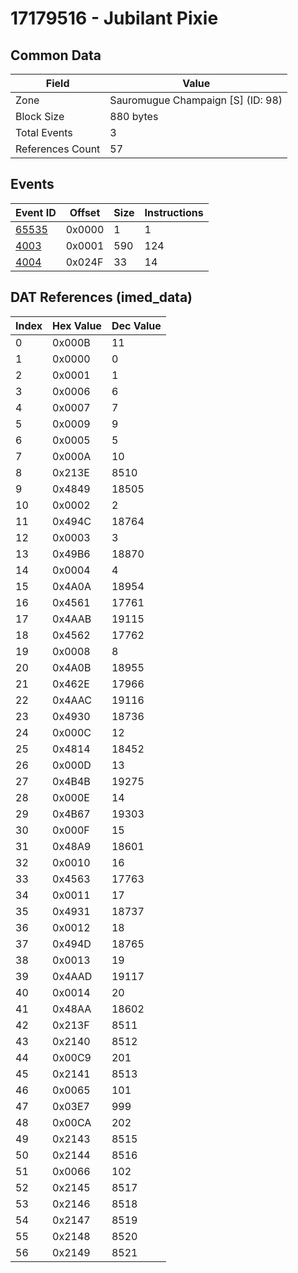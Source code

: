 # 17179516 - Jubilant Pixie

## Common Data

| Field            | Value                             |
|------------------|-----------------------------------|
| Zone             | Sauromugue Champaign [S] (ID: 98) |
| Block Size       | 880 bytes                         |
| Total Events     | 3                                 |
| References Count | 57                                |

## Events

| Event ID            | Offset   |   Size |   Instructions |
|---------------------|----------|--------|----------------|
| [65535](./65535.md) | 0x0000   |      1 |              1 |
| [4003](./4003.md)   | 0x0001   |    590 |            124 |
| [4004](./4004.md)   | 0x024F   |     33 |             14 |

## DAT References (imed_data)

|   Index | Hex Value   |   Dec Value |
|---------|-------------|-------------|
|       0 | 0x000B      |          11 |
|       1 | 0x0000      |           0 |
|       2 | 0x0001      |           1 |
|       3 | 0x0006      |           6 |
|       4 | 0x0007      |           7 |
|       5 | 0x0009      |           9 |
|       6 | 0x0005      |           5 |
|       7 | 0x000A      |          10 |
|       8 | 0x213E      |        8510 |
|       9 | 0x4849      |       18505 |
|      10 | 0x0002      |           2 |
|      11 | 0x494C      |       18764 |
|      12 | 0x0003      |           3 |
|      13 | 0x49B6      |       18870 |
|      14 | 0x0004      |           4 |
|      15 | 0x4A0A      |       18954 |
|      16 | 0x4561      |       17761 |
|      17 | 0x4AAB      |       19115 |
|      18 | 0x4562      |       17762 |
|      19 | 0x0008      |           8 |
|      20 | 0x4A0B      |       18955 |
|      21 | 0x462E      |       17966 |
|      22 | 0x4AAC      |       19116 |
|      23 | 0x4930      |       18736 |
|      24 | 0x000C      |          12 |
|      25 | 0x4814      |       18452 |
|      26 | 0x000D      |          13 |
|      27 | 0x4B4B      |       19275 |
|      28 | 0x000E      |          14 |
|      29 | 0x4B67      |       19303 |
|      30 | 0x000F      |          15 |
|      31 | 0x48A9      |       18601 |
|      32 | 0x0010      |          16 |
|      33 | 0x4563      |       17763 |
|      34 | 0x0011      |          17 |
|      35 | 0x4931      |       18737 |
|      36 | 0x0012      |          18 |
|      37 | 0x494D      |       18765 |
|      38 | 0x0013      |          19 |
|      39 | 0x4AAD      |       19117 |
|      40 | 0x0014      |          20 |
|      41 | 0x48AA      |       18602 |
|      42 | 0x213F      |        8511 |
|      43 | 0x2140      |        8512 |
|      44 | 0x00C9      |         201 |
|      45 | 0x2141      |        8513 |
|      46 | 0x0065      |         101 |
|      47 | 0x03E7      |         999 |
|      48 | 0x00CA      |         202 |
|      49 | 0x2143      |        8515 |
|      50 | 0x2144      |        8516 |
|      51 | 0x0066      |         102 |
|      52 | 0x2145      |        8517 |
|      53 | 0x2146      |        8518 |
|      54 | 0x2147      |        8519 |
|      55 | 0x2148      |        8520 |
|      56 | 0x2149      |        8521 |
